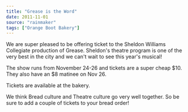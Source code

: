```yaml
---
title: "Grease is the Word"
date: 2011-11-01
source: "rainmaker"
tags: ["Orange Boot Bakery"]
---
```



We are super pleased to be offering ticket to the Sheldon Williams Collegiate production of Grease. Sheldon's theatre program is one of the very best in the city and we can't wait to see this year's musical!

The show runs from November 24-26 and tickets are a super cheap $10. They also have an $8 matinee on Nov 26.

Tickets are available at the bakery.

We think Bread culture and Theatre culture go very well together. So be sure to add a couple of tickets to your bread order!
